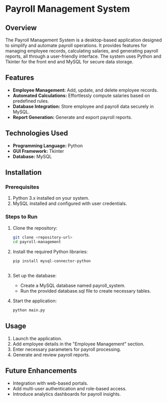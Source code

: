 # Payroll Management System  

## Overview  
The Payroll Management System is a desktop-based application designed to simplify and automate payroll operations. It provides features for managing employee records, calculating salaries, and generating payroll reports, all through a user-friendly interface. The system uses Python and Tkinter for the front end and MySQL for secure data storage.  

## Features  
- **Employee Management:** Add, update, and delete employee records.  
- **Automated Calculations:** Effortlessly compute salaries based on predefined rules.  
- **Database Integration:** Store employee and payroll data securely in MySQL.  
- **Report Generation:** Generate and export payroll reports.  

## Technologies Used  
- **Programming Language:** Python  
- **GUI Framework:** Tkinter  
- **Database:** MySQL  

## Installation  
### Prerequisites  
1. Python 3.x installed on your system.  
2. MySQL installed and configured with user credentials.  

### Steps to Run  
1. Clone the repository:  
   ```bash  
   git clone <repository-url>  
   cd payroll-management  
   
2. Install the required Python libraries:
   ```bash  
   pip install mysql-connector-python  
   	
3. Set up the database:
   - Create a MySQL database named payroll_system.
   - Run the provided database.sql file to create necessary tables.
  
4. Start the application:
   ```bash  
   python main.py  
   
## Usage
1. Launch the application.
2. Add employee details in the "Employee Management" section.
3. Enter necessary parameters for payroll processing.
4. Generate and review payroll reports.

## Future Enhancements
- Integration with web-based portals.
- Add multi-user authentication and role-based access.
- Introduce analytics dashboards for payroll insights.


